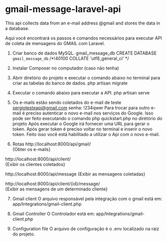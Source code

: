 # gmail-message-laravel-api
This api collects data from an e-mail address @gmail and stores the data in a database.

Aqui você encontrará os passos e comandos necessários para executar API de coleta de mensagens do GMAIL com Laravel.

1. Criar banco de dados MySQL.
gmail_message_db
CREATE DATABASE `gmail_message_db` /*!40100 COLLATE 'utf8_general_ci' */

2. Instalar Composer no computador (caso não tenha)

3. Abrir diretório do projeto e executar o comando abaixo no terminal para criar as tabelas do banco de dados.
php artisan migrate 

4. Executar o comando abaixo para executar a API.
php artisan serve

5. Os e-mails estão sendo coletados do e-mail de teste sergiotesteapi@gmail.com
senha: !234qwer
Para trocar para outro e-mail é preciso autenticar o novo e-mail nos serviços do Google. Isso pode ser feito executando o comando 
php quickstart.php no dirétório do projeto
Após executar o Google irá fornecer uma URL para gerar o token. Após gerar token é preciso voltar no terminal e inserir o novo token. Feito isso você está habilitado a utilizar o Api com o novo e-mail.

6. Rotas
http://localhost:8000/api/gmail/   
{Obter os e-mails}

http://localhost:8000/api/client/   
{Exibir os clientes coletados}

http://localhost:8000/api/message 
{Exibir as mensagens coletadas}

http://localhost:8000/api/client/{id}/message/  
{Exibir as mensagens de um determinado cliente}

7. Gmail client
O arquivo responsável pela integração com o gmail está em: app/Integrations/gmail-client.php

8. Gmail Controller
O Controlador está em: app/Integrations/gmail-client.php

9. Configuration file
O arquivo de configuração é o .env localizado na raiz do projeto.

